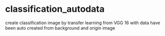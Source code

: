 # classification_autodata

create classification image by transfer learning from VGG 16 with data have been auto created from background and origin image